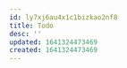 ```yaml
---
id: ly7xj6au4x1c1bizkao2nf8
title: Todo
desc: ''
updated: 1641324473469
created: 1641324473469
---
```



